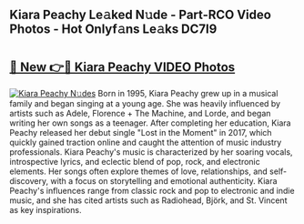 ## Kiara Peachy Le𝚊ked N𝚞de - Part-RCO Video Photos - Hot Onlyf𝚊ns Le𝚊ks DC7I9

# <h2><a href="http://ac19016.deff.icu/?id=Kiara+Peachy">🔗 New 👉🔴 Kiara Peachy VIDEO Photos</a></h2>

[![Kiara Peachy N𝚞des](https://i.imgur.com/rIISA9y.gif)](http://ac19016.deff.icu/?id=Kiara+Peachy)
Born in 1995, Kiara Peachy grew up in a musical family and began singing at a young age. She was heavily influenced by artists such as Adele, Florence + The Machine, and Lorde, and began writing her own songs as a teenager. After completing her education, Kiara Peachy released her debut single "Lost in the Moment" in 2017, which quickly gained traction online and caught the attention of music industry professionals. Kiara Peachy's music is characterized by her soaring vocals, introspective lyrics, and eclectic blend of pop, rock, and electronic elements. Her songs often explore themes of love, relationships, and self-discovery, with a focus on storytelling and emotional authenticity. Kiara Peachy's influences range from classic rock and pop to electronic and indie music, and she has cited artists such as Radiohead, Björk, and St. Vincent as key inspirations.
